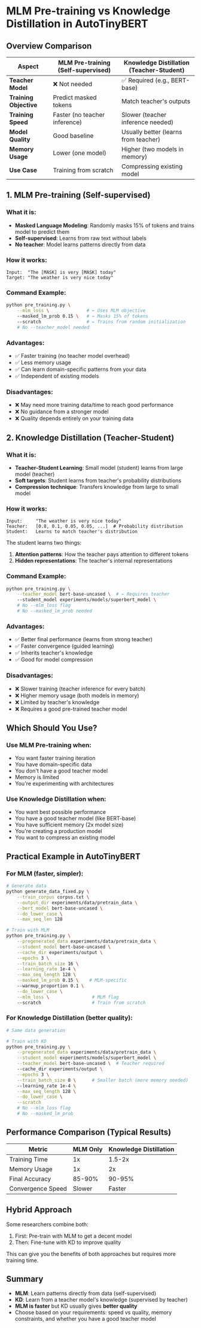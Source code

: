 # MLM Pre-training vs Knowledge Distillation in AutoTinyBERT

## Overview Comparison

| Aspect | MLM Pre-training (Self-supervised) | Knowledge Distillation (Teacher-Student) |
|--------|-------------------------------------|------------------------------------------|
| **Teacher Model** | ❌ Not needed | ✅ Required (e.g., BERT-base) |
| **Training Objective** | Predict masked tokens | Match teacher's outputs |
| **Training Speed** | Faster (no teacher inference) | Slower (teacher inference needed) |
| **Model Quality** | Good baseline | Usually better (learns from teacher) |
| **Memory Usage** | Lower (one model) | Higher (two models in memory) |
| **Use Case** | Training from scratch | Compressing existing model |

## 1. MLM Pre-training (Self-supervised)

### What it is:
- **Masked Language Modeling**: Randomly masks 15% of tokens and trains model to predict them
- **Self-supervised**: Learns from raw text without labels
- **No teacher**: Model learns patterns directly from data

### How it works:
```
Input:  "The [MASK] is very [MASK] today"
Target: "The weather is very nice today"
```

### Command Example:
```bash
python pre_training.py \
    --mlm_loss \              # ← Uses MLM objective
    --masked_lm_prob 0.15 \   # ← Masks 15% of tokens
    --scratch                 # ← Trains from random initialization
    # No --teacher_model needed
```

### Advantages:
- ✅ Faster training (no teacher model overhead)
- ✅ Less memory usage
- ✅ Can learn domain-specific patterns from your data
- ✅ Independent of existing models

### Disadvantages:
- ❌ May need more training data/time to reach good performance
- ❌ No guidance from a stronger model
- ❌ Quality depends entirely on your training data

## 2. Knowledge Distillation (Teacher-Student)

### What it is:
- **Teacher-Student Learning**: Small model (student) learns from large model (teacher)
- **Soft targets**: Student learns from teacher's probability distributions
- **Compression technique**: Transfers knowledge from large to small model

### How it works:
```
Input:     "The weather is very nice today"
Teacher:   [0.8, 0.1, 0.05, 0.05, ...]  # Probability distribution
Student:   Learns to match teacher's distribution
```

The student learns two things:
1. **Attention patterns**: How the teacher pays attention to different tokens
2. **Hidden representations**: The teacher's internal representations

### Command Example:
```bash
python pre_training.py \
    --teacher_model bert-base-uncased \  # ← Requires teacher
    --student_model experiments/models/superbert_model \
    # No --mlm_loss flag
    # No --masked_lm_prob needed
```

### Advantages:
- ✅ Better final performance (learns from strong teacher)
- ✅ Faster convergence (guided learning)
- ✅ Inherits teacher's knowledge
- ✅ Good for model compression

### Disadvantages:
- ❌ Slower training (teacher inference for every batch)
- ❌ Higher memory usage (both models in memory)
- ❌ Limited by teacher's knowledge
- ❌ Requires a good pre-trained teacher model

## Which Should You Use?

### Use MLM Pre-training when:
- You want faster training iteration
- You have domain-specific data
- You don't have a good teacher model
- Memory is limited
- You're experimenting with architectures

### Use Knowledge Distillation when:
- You want best possible performance
- You have a good teacher model (like BERT-base)
- You have sufficient memory (2x model size)
- You're creating a production model
- You want to compress an existing model

## Practical Example in AutoTinyBERT

### For MLM (faster, simpler):
```bash
# Generate data
python generate_data_fixed.py \
    --train_corpus corpus.txt \
    --output_dir experiments/data/pretrain_data \
    --bert_model bert-base-uncased \
    --do_lower_case \
    --max_seq_len 128

# Train with MLM
python pre_training.py \
    --pregenerated_data experiments/data/pretrain_data \
    --student_model bert-base-uncased \
    --cache_dir experiments/output \
    --epochs 3 \
    --train_batch_size 16 \
    --learning_rate 1e-4 \
    --max_seq_length 128 \
    --masked_lm_prob 0.15 \    # MLM-specific
    --warmup_proportion 0.1 \
    --do_lower_case \
    --mlm_loss \                # MLM flag
    --scratch                   # Train from scratch
```

### For Knowledge Distillation (better quality):
```bash
# Same data generation

# Train with KD
python pre_training.py \
    --pregenerated_data experiments/data/pretrain_data \
    --student_model experiments/models/superbert_model \
    --teacher_model bert-base-uncased \  # Teacher required
    --cache_dir experiments/output \
    --epochs 3 \
    --train_batch_size 8 \      # Smaller batch (more memory needed)
    --learning_rate 1e-4 \
    --max_seq_length 128 \
    --do_lower_case \
    --scratch
    # No --mlm_loss flag
    # No --masked_lm_prob
```

## Performance Comparison (Typical Results)

| Metric | MLM Only | Knowledge Distillation |
|--------|----------|----------------------|
| Training Time | 1x | 1.5-2x |
| Memory Usage | 1x | 2x |
| Final Accuracy | 85-90% | 90-95% |
| Convergence Speed | Slower | Faster |

## Hybrid Approach

Some researchers combine both:
1. First: Pre-train with MLM to get a decent model
2. Then: Fine-tune with KD to improve quality

This can give you the benefits of both approaches but requires more training time.

## Summary

- **MLM**: Learn patterns directly from data (self-supervised)
- **KD**: Learn from a teacher model's knowledge (supervised by teacher)
- **MLM is faster** but KD usually gives **better quality**
- Choose based on your requirements: speed vs quality, memory constraints, and whether you have a good teacher model
